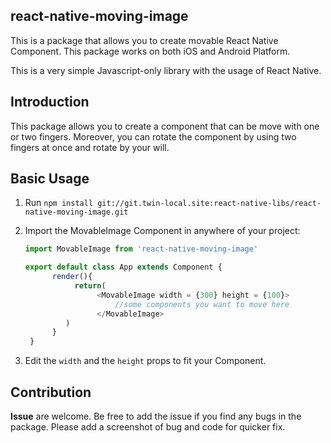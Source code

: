 ## react-native-moving-image

This is a package that allows you to create movable React Native Component. 
This package works on both iOS and Android Platform.  

This is a very simple Javascript-only library with the usage of React Native.
 
## Introduction
 This package allows you to create a component that can be move with one or two fingers.
 Moreover, you can rotate the component by using two fingers at once and rotate by your will.

## Basic Usage

1. Run `npm install git://git.twin-local.site:react-native-libs/react-native-moving-image.git`  
1. Import the MovableImage Component in anywhere of your project:

    ```javascript
    import MovableImage from 'react-native-moving-image'
    
    export default class App extends Component {
	      render(){
		       return(
			        <MovableImage width = {300} height = {100}>
			            //some components you want to move here
			        </MovableImage>
   		     )
	      }
     }
    ```
 1. Edit the `width` and the `height` props to fit your Component.
 
## Contribution
 
 **Issue** are welcome. Be free to add the issue if you find any bugs in the 
  package. Please add a screenshot of bug and code for quicker fix.
  
